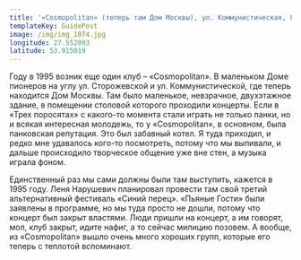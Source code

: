 ```yaml
---
title: '«Cosmopolitan» (теперь там Дом Москвы), ул. Коммунистическая, 86'
templateKey: GuidePost
image: /img/img_1074.jpg
longitude: 27.552093
latitude: 53.915019
---
```

Году в 1995 возник еще один клуб – «Cosmopolitan». В маленьком Доме пионеров на углу ул. Сторожевской и ул. Коммунистической, где теперь находится Дом Москвы. Там было маленькое, невзрачное, двухэтажное здание, в помещении столовой которого проходили концерты. Если в «Трех поросятах» с какого-то момента стали играть не только панки, но и всякая интересная молодежь, то у «Cosmopolitan», в основном, была панковская репутация. Это был забавный котел. Я туда приходил, и редко мне удавалось кого-то посмотреть, потому что мы выпивали, и дальше происходило творческое общение уже вне стен, а музыка играла фоном.

Единственный раз мы сами должны были там выступить, кажется в 1995 году. Леня Нарушевич планировал провести там свой третий альтернативный фестиваль «Синий перец». «Пьяные Гости» были заявлены в программе, но мы туда просто не дошли, потому что концерт был закрыт властями. Люди пришли на концерт, а им говорят, мол, клуб закрыт, идите нафиг, а то сейчас милицию позовем. А вообще, из «Cosmopolitan» вышло очень много хороших групп, которые его теперь с теплотой вспоминают.
